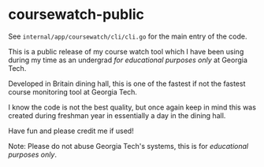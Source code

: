 # coursewatch-public

See `internal/app/coursewatch/cli/cli.go` for the main entry of the code.

This is a public release of my course watch tool which I have been using during my time as an undergrad _for educational purposes only_ at Georgia Tech.

Developed in Britain dining hall, this is one of the fastest if not the fastest course monitoring tool at Georgia Tech.

I know the code is not the best quality, but once again keep in mind this was created during freshman year in essentially a day in the dining hall.

Have fun and please credit me if used!

Note: Please do not abuse Georgia Tech's systems, this is for _educational purposes only_.

